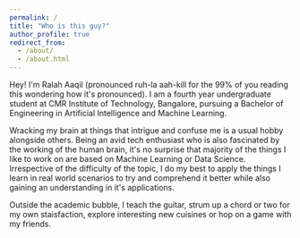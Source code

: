 ```yaml
---
permalink: /
title: "Who is this guy?"
author_profile: true
redirect_from: 
  - /about/
  - /about.html
---
```


Hey! I'm Ralah Aaqil (pronounced ruh-la aah-kill for the 99% of you reading this wondering how it's pronounced). I am a fourth year undergraduate student at CMR Institute of Technology, Bangalore, pursuing a Bachelor of Engineering in Artificial Intelligence and Machine Learning. 

Wracking my brain at things that intrigue and confuse me is a usual hobby alongside others. Being an avid tech enthusiast who is also fascinated by the working of the human brain, it's no surprise that majority of the things I like to work on are based on Machine Learning or Data Science. Irrespective of the difficulty of the topic, I do my best to apply the things I learn in real world scenarios to try and comprehend it better while also gaining an understanding in it's applications.

Outside the academic bubble, I teach the guitar, strum up a chord or two for my own staisfaction, explore interesting new cuisines or hop on a game with my friends.

